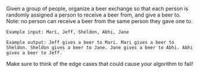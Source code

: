 Given a group of people, organize a beer exchange so that each person is randomly assigned a person to receive a beer from, and give a beer to. Note: no person can receive a beer from the same person they gave one to.

```
Example input: Mari, Jeff, Sheldon, Abhi, Jane
```

```
Example output: Jeff gives a beer to Mari. Mari gives a beer to Sheldon. Sheldon gives a beer to Jane. Jane gives a beer to Abhi. Abhi gives a beer to Jeff.
```

Make sure to think of the edge cases that could cause your algorithm to fail!
